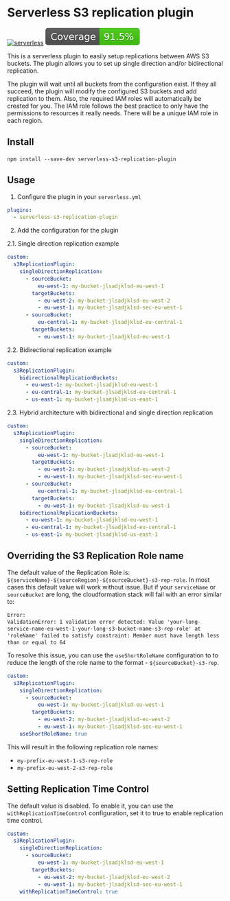 # Serverless S3 replication plugin

[![serverless](http://public.serverless.com/badges/v3.svg)](http://www.serverless.com)
![Coverage Status](https://raw.githubusercontent.com/stefmorren/serverless-s3-replication-plugin/main/coverage/badge.svg?branch=master)

This is a serverless plugin to easily setup replications between AWS S3 buckets. The plugin allows you to set up single
direction and/or bidirectional replication.

The plugin will wait until all buckets from the configuration exist. If they all succeed, the plugin will modify the
configured S3 buckets and add replication to them. Also, the required IAM roles will automatically be created for you.
The IAM role follows the best practice to only have the permissions to resources it really needs. There will be a unique
IAM role in each region.

## Install

`npm install --save-dev serverless-s3-replication-plugin`

## Usage

1. Configure the plugin in your `serverless.yml`

```yaml
plugins:
  - serverless-s3-replication-plugin
```

2. Add the configuration for the plugin

2.1. Single direction replication example

```yaml
custom:
  s3ReplicationPlugin:
    singleDirectionReplication:
      - sourceBucket:
          eu-west-1: my-bucket-jlsadjklsd-eu-west-1
        targetBuckets:
          - eu-west-2: my-bucket-jlsadjklsd-eu-west-2
          - eu-west-1: my-bucket-jlsadjklsd-sec-eu-west-1
      - sourceBucket:
          eu-central-1: my-bucket-jlsadjklsd-eu-central-1
        targetBuckets:
          - eu-west-1: my-bucket-jlsadjklsd-eu-west-1
```

2.2. Bidirectional replication example

```yaml
custom:
  s3ReplicationPlugin:
    bidirectionalReplicationBuckets:
      - eu-west-1: my-bucket-jlsadjklsd-eu-west-1
      - eu-central-1: my-bucket-jlsadjklsd-eu-central-1
      - us-east-1: my-bucket-jlsadjklsd-us-east-1
```

2.3. Hybrid architecture with bidirectional and single direction replication

```yaml
custom:
  s3ReplicationPlugin:
    singleDirectionReplication:
      - sourceBucket:
          eu-west-1: my-bucket-jlsadjklsd-eu-west-1
        targetBuckets:
          - eu-west-2: my-bucket-jlsadjklsd-eu-west-2
          - eu-west-1: my-bucket-jlsadjklsd-sec-eu-west-1
      - sourceBucket:
          eu-central-1: my-bucket-jlsadjklsd-eu-central-1
        targetBuckets:
          - eu-west-1: my-bucket-jlsadjklsd-eu-west-1
    bidirectionalReplicationBuckets:
      - eu-west-1: my-bucket-jlsadjklsd-eu-west-1
      - eu-central-1: my-bucket-jlsadjklsd-eu-central-1
      - us-east-1: my-bucket-jlsadjklsd-us-east-1
```

## Overriding the S3 Replication Role name

The default value of the Replication Role is: `${serviceName}-${sourceRegion}-${sourceBucket}-s3-rep-role`.
In most cases this default value will work without issue. But if your `serviceName` or `sourceBucket` are long, the
cloudformation stack will fail with an error similar to:

```
Error:
ValidationError: 1 validation error detected: Value 'your-long-service-name-eu-west-1-your-long-s3-bucket-name-s3-rep-role' at 'roleName' failed to satisfy constraint: Member must have length less than or equal to 64
```

To resolve this issue, you can use the `useShortRoleName` configuration to to reduce the length of the role name to the
format - `${sourceBucket}-s3-rep`.

```yaml
custom:
  s3ReplicationPlugin:
    singleDirectionReplication:
      - sourceBucket:
          eu-west-1: my-bucket-jlsadjklsd-eu-west-1
        targetBuckets:
          - eu-west-2: my-bucket-jlsadjklsd-eu-west-2
          - eu-west-1: my-bucket-jlsadjklsd-sec-eu-west-1
    useShortRoleName: true
```

This will result in the following replication role names:

- `my-prefix-eu-west-1-s3-rep-role`
- `my-prefix-eu-west-2-s3-rep-role`

## Setting Replication Time Control

The default value is disabled.
To enable it, you can use the `withReplicationTimeControl` configuration, set it to true to enable replication time
control.

```yaml
custom:
  s3ReplicationPlugin:
    singleDirectionReplication:
      - sourceBucket:
          eu-west-1: my-bucket-jlsadjklsd-eu-west-1
        targetBuckets:
          - eu-west-2: my-bucket-jlsadjklsd-eu-west-2
          - eu-west-1: my-bucket-jlsadjklsd-sec-eu-west-1
    withReplicationTimeControl: true
```